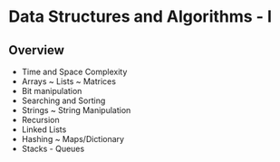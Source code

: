 # Data Structures and Algorithms - I

## Overview

- Time and Space Complexity
- Arrays ~ Lists ~ Matrices
- Bit manipulation
- Searching and Sorting
- Strings ~ String Manipulation
- Recursion
- Linked Lists
- Hashing ~ Maps/Dictionary
- Stacks - Queues
